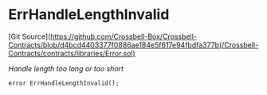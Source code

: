 # ErrHandleLengthInvalid
[Git Source](https://github.com/Crossbell-Box/Crossbell-Contracts/blob/d4bcd4403377f0886ae184e5f617e94fbdfa377b(/Crossbell-Contracts/contracts/libraries/Error.sol)

*Handle length too long or too short*


```solidity
error ErrHandleLengthInvalid();
```

